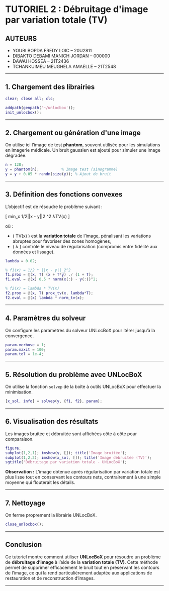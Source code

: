 # TUTORIEL 2 : Débruitage d'image par variation totale (TV)

## AUTEURS
- YOUBI BOPDA FREDY LOIC – 20U2811  
- DIBAKTO DEBAMI MANICH JORDAN – 000000  
- DAWAI HOSSEA – 21T2436  
- TCHANKUIMEU MEUGHELA AMAELLE – 21T2548  

---

## 1. Chargement des librairies

```matlab
clear; close all; clc;

addpath(genpath('~/unlocbox'));
init_unlocbox();
````

---

## 2. Chargement ou génération d'une image

On utilise ici l’image de test **phantom**, souvent utilisée pour les simulations en imagerie médicale.
Un bruit gaussien est ajouté pour simuler une image dégradée.

```matlab
n = 128;
y = phantom(n);          % Image test (sinogramme)
y = y + 0.05 * randn(size(y)); % Ajout de bruit
```

---

## 3. Définition des fonctions convexes

L’objectif est de résoudre le problème suivant :

[
min_x 1/2||x - y||2 ^2 λTV(x)
]

où :

* ( TV(x) ) est la **variation totale** de l’image, pénalisant les variations abruptes pour favoriser des zones homogènes,
* ( λ ) contrôle le niveau de régularisation (compromis entre fidélité aux données et lissage).

```matlab
lambda = 0.02;

% f1(x) = 1/2 * ||x - y||_2^2
f1.prox = @(x, T) (x + T*y) ./ (1 + T);
f1.eval = @(x) 0.5 * norm(x(:) - y(:))^2;

% f2(x) = lambda * TV(x)
f2.prox = @(x, T) prox_tv(x, lambda*T);
f2.eval = @(x) lambda * norm_tv(x);
```

---

## 4. Paramètres du solveur

On configure les paramètres du solveur UNLocBoX pour itérer jusqu’à la convergence.

```matlab
param.verbose = 1;
param.maxit = 100;
param.tol = 1e-4;
```

---

## 5. Résolution du problème avec UNLocBoX

On utilise la fonction `solvep` de la boîte à outils UNLocBoX pour effectuer la minimisation.

```matlab
[x_sol, info] = solvep(y, {f1, f2}, param);
```

---

## 6. Visualisation des résultats

Les images bruitée et débruitée sont affichées côte à côte pour comparaison.

```matlab
figure;
subplot(1,2,1); imshow(y, []); title('Image bruitée');
subplot(1,2,2); imshow(x_sol, []); title('Image débruitée (TV)');
sgtitle('Débruitage par variation totale - UNLocBoX');
```

**Observation :**
L’image obtenue après régularisation par variation totale est plus lisse tout en conservant les contours nets, contrairement à une simple moyenne qui flouterait les détails.

---

## 7. Nettoyage

On ferme proprement la librairie UNLocBoX.

```matlab
close_unlocbox();
```

---

## Conclusion

Ce tutoriel montre comment utiliser **UNLocBoX** pour résoudre un problème de **débruitage d’image** à l’aide de la **variation totale (TV)**.
Cette méthode permet de supprimer efficacement le bruit tout en préservant les contours de l’image, ce qui la rend particulièrement adaptée aux applications de restauration et de reconstruction d’images.

---